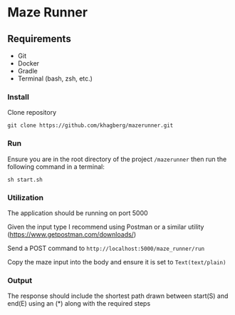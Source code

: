 # Maze Runner

## Requirements

* Git
* Docker
* Gradle
* Terminal (bash, zsh, etc.)

### Install

Clone repository

`git clone https://github.com/khagberg/mazerunner.git`

### Run

Ensure you are in the root directory of the project `/mazerunner` then run the following command in a terminal:

`sh start.sh`

### Utilization

The application should be running on port 5000

Given the input type I recommend using Postman or a similar utility (https://www.getpostman.com/downloads/)
		
Send a POST command to `http://localhost:5000/maze_runner/run`

Copy the maze input into the body and ensure it is set to `Text(text/plain)`

### Output

The response should include the shortest path drawn between start(S) and end(E) using an (*) along with the required steps